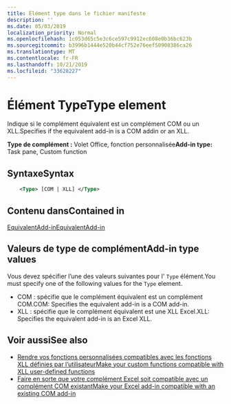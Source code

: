 ```yaml
---
title: Élément type dans le fichier manifeste
description: ''
ms.date: 05/03/2019
localization_priority: Normal
ms.openlocfilehash: 1c053d65c5e3c6ce597c9912ec608e0b36bc623b
ms.sourcegitcommit: b3996b1444e520b44cf752e76eef50908386ca26
ms.translationtype: MT
ms.contentlocale: fr-FR
ms.lasthandoff: 10/21/2019
ms.locfileid: "33628227"
---
```

# <a name="type-element"></a><span data-ttu-id="5aaf0-102">Élément Type</span><span class="sxs-lookup"><span data-stu-id="5aaf0-102">Type element</span></span>

<span data-ttu-id="5aaf0-103">Indique si le complément équivalent est un complément COM ou un XLL.</span><span class="sxs-lookup"><span data-stu-id="5aaf0-103">Specifies if the equivalent add-in is a COM addin or an XLL.</span></span>

<span data-ttu-id="5aaf0-104">**Type de complément :** Volet Office, fonction personnalisée</span><span class="sxs-lookup"><span data-stu-id="5aaf0-104">**Add-in type:** Task pane, Custom function</span></span>

## <a name="syntax"></a><span data-ttu-id="5aaf0-105">Syntaxe</span><span class="sxs-lookup"><span data-stu-id="5aaf0-105">Syntax</span></span>

```XML
    <Type> [COM | XLL] </Type>  
```

## <a name="contained-in"></a><span data-ttu-id="5aaf0-106">Contenu dans</span><span class="sxs-lookup"><span data-stu-id="5aaf0-106">Contained in</span></span>

[<span data-ttu-id="5aaf0-107">EquivalentAdd-in</span><span class="sxs-lookup"><span data-stu-id="5aaf0-107">EquivalentAdd-in</span></span>](equivalentaddin.md)

## <a name="add-in-type-values"></a><span data-ttu-id="5aaf0-108">Valeurs de type de complément</span><span class="sxs-lookup"><span data-stu-id="5aaf0-108">Add-in type values</span></span>

<span data-ttu-id="5aaf0-109">Vous devez spécifier l’une des valeurs suivantes pour l' `Type` élément.</span><span class="sxs-lookup"><span data-stu-id="5aaf0-109">You must specify one of the following values for the `Type` element.</span></span>

- <span data-ttu-id="5aaf0-110">COM : spécifie que le complément équivalent est un complément COM.</span><span class="sxs-lookup"><span data-stu-id="5aaf0-110">COM: Specifies the equivalent add-in is a COM add-in.</span></span>
- <span data-ttu-id="5aaf0-111">XLL : spécifie que le complément équivalent est une XLL Excel.</span><span class="sxs-lookup"><span data-stu-id="5aaf0-111">XLL: Specifies the equivalent add-in is an Excel XLL.</span></span>

## <a name="see-also"></a><span data-ttu-id="5aaf0-112">Voir aussi</span><span class="sxs-lookup"><span data-stu-id="5aaf0-112">See also</span></span>

- [<span data-ttu-id="5aaf0-113">Rendre vos fonctions personnalisées compatibles avec les fonctions XLL définies par l’utilisateur</span><span class="sxs-lookup"><span data-stu-id="5aaf0-113">Make your custom functions compatible with XLL user-defined functions</span></span>](../../excel/make-custom-functions-compatible-with-xll-udf.md)
- [<span data-ttu-id="5aaf0-114">Faire en sorte que votre complément Excel soit compatible avec un complément COM existant</span><span class="sxs-lookup"><span data-stu-id="5aaf0-114">Make your Excel add-in compatible with an existing COM add-in</span></span>](../../develop/make-office-add-in-compatible-with-existing-com-add-in.md)